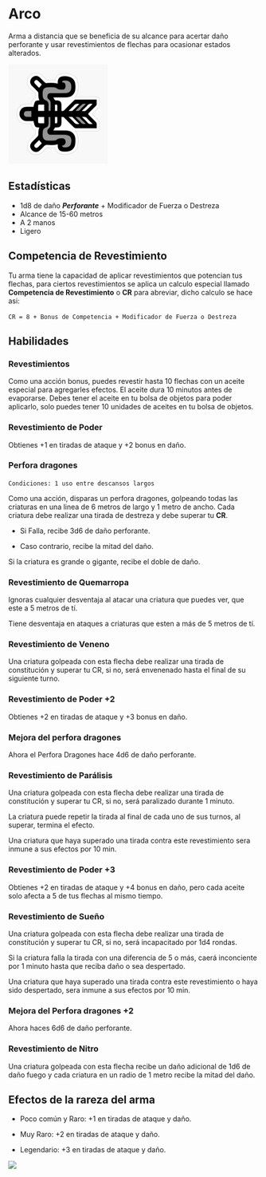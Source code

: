 <link rel="stylesheet" href="../../base.css">

# Arco

Arma a distancia que se beneficia de su alcance para acertar daño perforante y usar revestimientos de flechas para ocasionar estados alterados.

<img src="./arco-icono.jpg" width="200"/>

## Estadísticas

- <span style="color:var(--ataque)">1d8</span> de daño ***Perforante*** + Modificador de <span style="color:var(--fuerza)">Fuerza</span> o <span style="color:var(--destreza)">Destreza</span>
- Alcance de 15-60 metros
- A 2 manos
- Ligero

## Competencia de Revestimiento

Tu arma tiene la capacidad de aplicar revestimientos que potencian tus flechas,
para ciertos revestimientos se aplica un calculo especial llamado **Competencia de Revestimiento** o **CR** para abreviar, dicho calculo se hace asi:

```CR = 8 + Bonus de Competencia + Modificador de Fuerza o Destreza```

## Habilidades

### Revestimientos

Como una acción bonus, puedes revestir hasta 10 flechas con un aceite especial para agregarles efectos. El aceite dura 10 minutos antes de evaporarse. Debes tener el aceite en tu bolsa de objetos para poder aplicarlo, solo puedes tener 10 unidades de aceites en tu bolsa de objetos.

### <span style="color:var(--poco-comun)">Revestimiento de Poder</span>

Obtienes +1 en tiradas de ataque y <span style='color:var(--ataque)'>+2</span> bonus en daño.


### <span style="color:var(--raro)">Perfora dragones</span>

``` Condiciones: 1 uso entre descansos largos ```

Como una acción, disparas un perfora dragones, golpeando todas las criaturas en una linea de 6 metros de largo y 1 metro de ancho. Cada criatura debe realizar una tirada de <span style='color:var(--destreza)'>destreza</span> y debe superar tu **CR**.

- Si Falla, recibe <span style='color:var(--ataque)'>3d6</span> de daño perforante.

- Caso contrario, recibe la mitad del daño.

Si la criatura es grande o gigante, recibe el doble de daño.

### <span style='color:var(--raro)'>Revestimiento de Quemarropa</span>

Ignoras cualquier desventaja al atacar una criatura que puedes ver, que este a 5 metros de tí. 

Tiene desventaja en ataques a criaturas que esten a más de 5 metros de tí.

### <span style='color:var(--raro)'>Revestimiento de Veneno</span>

Una criatura golpeada con esta flecha debe realizar una <span style='color:var(--constitucion)'>tirada de constitución</span> y superar tu CR, si no, será envenenado hasta el final de su siguiente turno.

### <span style='color:var(--raro)'>Revestimiento de Poder +2</span>

Obtienes +2 en tiradas de ataque y <span style='color:var(--ataque)'>+3</span> bonus en daño.

### <span style='color:var(--muy-raro)'>Mejora del perfora dragones</span>

Ahora el <span style='color:var(--raro)'>Perfora Dragones</span> hace <span style='color:var(--ataque)'>4d6</span> de daño perforante.

### <span style='color:var(--muy-raro)'>Revestimiento de Parálisis</span>

Una criatura golpeada con esta flecha debe realizar una <span style='color:var(--constitucion)'>tirada de constitución</span> y superar tu CR, si no, será paralizado durante 1 minuto.

La criatura puede repetir la tirada al final de cada uno de sus turnos, al superar, termina el efecto.

Una criatura que haya superado una tirada contra este
revestimiento sera inmune a sus efectos por 10 min.

### <span style='color:var(--muy-raro)'>Revestimiento de Poder +3</span>

Obtienes +2 en tiradas de ataque y <span style='color:var(--ataque)'>+4</span> bonus en daño, pero cada aceite solo afecta a 5 de tus flechas al mismo tiempo.

### <span style='color:var(--muy-raro)'>Revestimiento de Sueño</span>

Una criatura golpeada con esta flecha debe realizar una <span style='color:var(--constitucion)'>tirada de constitución</span> y superar tu CR, si no, será incapacitado por 1d4 rondas.

Si la criatura falla la tirada con una diferencia de 5 o más, caerá inconciente por 1 minuto hasta que reciba daño o sea despertado.

Una criatura que haya superado una tirada contra este revestimiento o haya sido despertado, sera inmune a sus efectos por 10 min.

### <span style='color:var(--legendario)'>Mejora del Perfora dragones +2</span>

Ahora haces <span style='color:var(--ataque)'>6d6</span> de daño perforante.

### <span style='color:var(--legendario)'>Revestimiento de Nitro</span>

Una criatura golpeada con esta flecha recibe un daño adicional de <span style='color:var(--ataque)'>1d6</span> de <span style='color:var(--fuego)'>daño fuego</span> y cada criatura en un radio de 1 metro recibe la mitad del daño.

## Efectos de la rareza del arma

- <span style='color:var(--poco-comun)'>Poco común</span> y <span style='color:var(--raro)'>Raro</span>: <span style='color:var(--ataque)'>+1</span> en tiradas de ataque y daño.

- <span style='color:var(--muy-raro)'>Muy Raro</span>: <span style='color:var(--ataque)'>+2</span> en tiradas de ataque y daño.

- <span style='color:var(--legendario)'>Legendario</span>: <span style='color:var(--ataque)'>+3</span> en tiradas de ataque y daño.

<img src="./Arco.jpg" width="500">